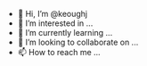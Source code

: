 - 👋 Hi, I’m @keoughj
- 👀 I’m interested in ...
- 🌱 I’m currently learning ...
- 💞️ I’m looking to collaborate on ...
- 📫 How to reach me ...

<!---
keoughj/keoughj is a ✨ special ✨ repository because its `README.md` (this file) appears on your GitHub profile.
You can click the Preview link to take a look at your changes.
--->
